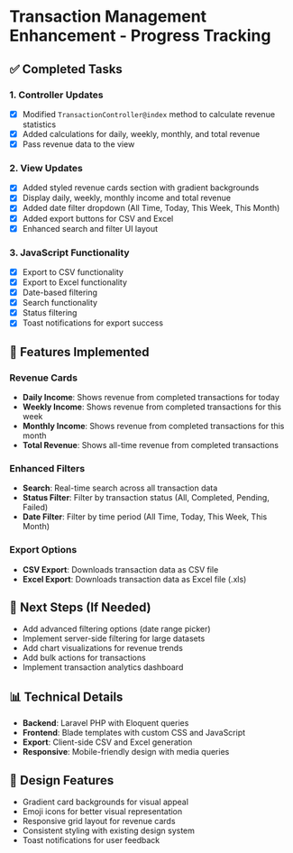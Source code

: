 # Transaction Management Enhancement - Progress Tracking

## ✅ Completed Tasks

### 1. Controller Updates
- [x] Modified `TransactionController@index` method to calculate revenue statistics
- [x] Added calculations for daily, weekly, monthly, and total revenue
- [x] Pass revenue data to the view

### 2. View Updates
- [x] Added styled revenue cards section with gradient backgrounds
- [x] Display daily, weekly, monthly income and total revenue
- [x] Added date filter dropdown (All Time, Today, This Week, This Month)
- [x] Added export buttons for CSV and Excel
- [x] Enhanced search and filter UI layout

### 3. JavaScript Functionality
- [x] Export to CSV functionality
- [x] Export to Excel functionality
- [x] Date-based filtering
- [x] Search functionality
- [x] Status filtering
- [x] Toast notifications for export success

## 🎯 Features Implemented

### Revenue Cards
- **Daily Income**: Shows revenue from completed transactions for today
- **Weekly Income**: Shows revenue from completed transactions for this week
- **Monthly Income**: Shows revenue from completed transactions for this month
- **Total Revenue**: Shows all-time revenue from completed transactions

### Enhanced Filters
- **Search**: Real-time search across all transaction data
- **Status Filter**: Filter by transaction status (All, Completed, Pending, Failed)
- **Date Filter**: Filter by time period (All Time, Today, This Week, This Month)

### Export Options
- **CSV Export**: Downloads transaction data as CSV file
- **Excel Export**: Downloads transaction data as Excel file (.xls)

## 🚀 Next Steps (If Needed)
- Add advanced filtering options (date range picker)
- Implement server-side filtering for large datasets
- Add chart visualizations for revenue trends
- Add bulk actions for transactions
- Implement transaction analytics dashboard

## 📊 Technical Details
- **Backend**: Laravel PHP with Eloquent queries
- **Frontend**: Blade templates with custom CSS and JavaScript
- **Export**: Client-side CSV and Excel generation
- **Responsive**: Mobile-friendly design with media queries

## 🎨 Design Features
- Gradient card backgrounds for visual appeal
- Emoji icons for better visual representation
- Responsive grid layout for revenue cards
- Consistent styling with existing design system
- Toast notifications for user feedback
